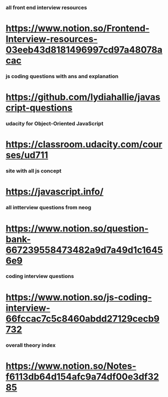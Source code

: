 ### all front end interview resources
# https://www.notion.so/Frontend-Interview-resources-03eeb43d8181496997cd97a48078acac

### js coding questions with ans and explanation
# https://github.com/lydiahallie/javascript-questions

### udacity for Object-Oriented JavaScript
# https://classroom.udacity.com/courses/ud711

### site with all js concept
# https://javascript.info/

### all intterview questions from neog
# https://www.notion.so/question-bank-667239558473482a9d7a49d1c16456e9

### coding interview questions
# https://www.notion.so/js-coding-interview-66fccac7c5c8460abdd27129cecb9732

### overall theory index
# https://www.notion.so/Notes-f6113db64d154afc9a74df00e3df3285